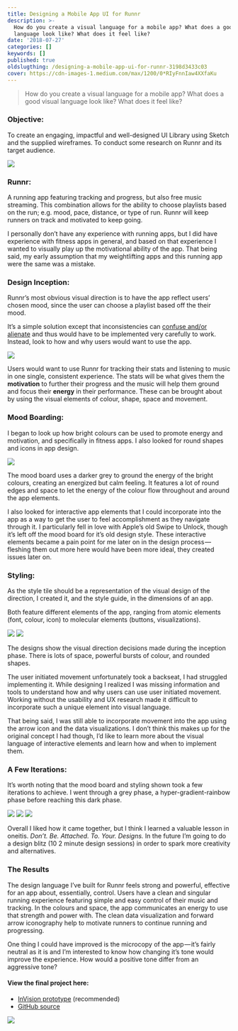 ```yaml
---
title: Designing a Mobile App UI for Runnr
description: >-
  How do you create a visual language for a mobile app? What does a good visual
  language look like? What does it feel like?
date: '2018-07-27'
categories: []
keywords: []
published: true
oldslugthing: /designing-a-mobile-app-ui-for-runnr-3198d3433c03
cover: https://cdn-images-1.medium.com/max/1200/0*RIyFnnIaw4XXfaKu
---
```


> How do you create a visual language for a mobile app? What does a good visual language look like? What does it feel like?

### **Objective:**

To create an engaging, impactful and well-designed UI Library using Sketch and the supplied wireframes. To conduct some research on Runnr and its target audience.

![](https://cdn-images-1.medium.com/max/1200/0*RIyFnnIaw4XXfaKu)

### Runnr:

A running app featuring tracking and progress, but also free music streaming. This combination allows for the ability to choose playlists based on the run; e.g. mood, pace, distance, or type of run. Runnr will keep runners on track and motivated to keep going.

I personally don’t have any experience with running apps, but I did have experience with fitness apps in general, and based on that experience I wanted to visually play up the motivational ability of the app. That being said, my early assumption that my weightlifting apps and this running app were the same was a mistake.

### Design Inception:

Runnr’s most obvious visual direction is to have the app reflect users’ chosen mood, since the user can choose a playlist based off the their mood.

It’s a simple solution except that inconsistencies can [confuse and/or alienate](https://medium.com/@mcgoldrick.kaitlyn/who-at-apple-thought-it-was-a-good-idea-to-bring-in-a-new-a-ab91f9066137) and thus would have to be implemented very carefully to work. Instead, look to how and why users would want to use the app.

![](https://cdn-images-1.medium.com/max/800/1*MfsoyZbxnShtbOqoSZNPDw.png)

Users would want to use Runnr for tracking their stats and listening to music in one single, consistent experience. The stats will be what gives them the **motivation** to further their progress and the music will help them ground and focus their **energy** in their performance. These can be brought about by using the visual elements of colour, shape, space and movement.

### Mood Boarding:

I began to look up how bright colours can be used to promote energy and motivation, and specifically in fitness apps. I also looked for round shapes and icons in app design.

![](https://cdn-images-1.medium.com/max/800/1*Nv6XH7X3AG1s1Lskw5yCLg.png)

The mood board uses a darker grey to ground the energy of the bright colours, creating an energized but calm feeling. It features a lot of round edges and space to let the energy of the colour flow throughout and around the app elements.

I also looked for interactive app elements that I could incorporate into the app as a way to get the user to feel accomplishment as they navigate through it. I particularly fell in love with Apple’s old Swipe to Unlock, though it’s left off the mood board for it’s old design style. These interactive elements became a pain point for me later on in the design process — fleshing them out more here would have been more ideal, they created issues later on.

### Styling:

As the style tile should be a representation of the visual design of the direction, I created it, and the style guide, in the dimensions of an app.

Both feature different elements of the app, ranging from atomic elements (font, colour, icon) to molecular elements (buttons, visualizations).

![](https://cdn-images-1.medium.com/max/600/1*BYPaapiCQVTkNKkTZpDw2A.png)
![](https://cdn-images-1.medium.com/max/600/1*nZCjm_KhiGB_ClKF0O07wg.png)

The designs show the visual direction decisions made during the inception phase. There is lots of space, powerful bursts of colour, and rounded shapes.

The user initiated movement unfortunately took a backseat, I had struggled implementing it. While designing I realized I was missing information and tools to understand how and why users can use user initiated movement. Working without the usability and UX research made it difficult to incorporate such a unique element into visual language.

That being said, I was still able to incorporate movement into the app using the arrow icon and the data visualizations. I don’t think this makes up for the original concept I had though, I’d like to learn more about the visual language of interactive elements and learn how and when to implement them.

### A Few Iterations:

It’s worth noting that the mood board and styling shown took a few iterations to achieve. I went through a grey phase, a hyper-gradient-rainbow phase before reaching this dark phase.

![](https://cdn-images-1.medium.com/max/400/0*EPUnvrIfFxpYwrDz)
![](https://cdn-images-1.medium.com/max/400/0*U8DKUHPC9g6dD9At)
![](https://cdn-images-1.medium.com/max/400/0*x0f2LDNmJs4w4mAs)

Overall I liked how it came together, but I think I learned a valuable lesson in oneitis. _Don’t. Be. Attached. To. Your. Designs._ In the future I’m going to do a design blitz (10 2 minute design sessions) in order to spark more creativity and alternatives.

### The Results

The design language I’ve built for Runnr feels strong and powerful, effective for an app about, essentially, control. Users have a clean and singular running experience featuring simple and easy control of their music and tracking. In the colours and space, the app communicates an energy to use that strength and power with. The clean data visualization and forward arrow iconography help to motivate runners to continue running and progressing.

One thing I could have improved is the microcopy of the app — it’s fairly neutral as it is and I’m interested to know how changing it’s tone would improve the experience. How would a positive tone differ from an aggressive tone?

#### View the final project here:

*   [InVision prototype](https://invis.io/ANN68X9B5WC) (recommended)
*   [GitHub source](https://github.com/askalburgi/RunnrUiLibrary)

![](https://cdn-images-1.medium.com/max/800/1*3_pVQ9n_GCOr21L_hhVuJQ.png)